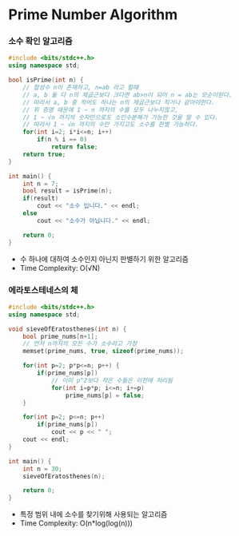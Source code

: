 <h1>Prime Number Algorithm</h1>

<h3>소수 확인 알고리즘</h3>

```c++
#include <bits/stdc++.h>
using namespace std;

bool isPrime(int n) {
    // 합성수 n이 존재하고, n=ab 라고 할때
    // a, b 둘 다 n의 제곱근보다 크다면 ab>n이 되어 n = ab는 모순이된다.
    // 따라서 a, b 중 적어도 하나는 n의 제곱근보다 작거나 같아야한다.
    // 위 증명 때문에 1 ~ n 까지의 수를 모두 나누지않고,
    // 1 ~ √n 까지의 숫자만으로도 소인수분해가 가능한 것을 알 수 있다.
    // 따라서 1 ~ √n 까지의 수만 가지고도 소수를 판별 가능하다.
    for(int i=2; i*i<=n; i++)
        if(n % i == 0)
            return false;
    return true;
}

int main() {
    int n = 7;
    bool result = isPrime(n);
    if(result)
        cout << "소수 입니다." << endl;
    else
        cout << "소수가 아닙니다." << endl;

    return 0;
}
```

<ul>
    <li>수 하나에 대하여 소수인지 아닌지 판별하기 위한 알고리즘</li>
    <li>Time Complexity: O(√N)</li>
</ul>

<h3>에라토스테네스의 체</h3>

```c++
#include <bits/stdc++.h>
using namespace std;

void sieveOfEratosthenes(int n) {
    bool prime_nums[n+1];
    // 먼저 n까지의 모든 수가 소수라고 가정
    memset(prime_nums, true, sizeof(prime_nums));

    for(int p=2; p*p<=n; p++) {
        if(prime_nums[p])
            // 이미 p^2보다 작은 수들은 이전에 처리됨
            for(int i=p*p; i<=n; i+=p)
                prime_nums[p] = false;
    }

    for(int p=2; p<=n; p++)
        if(prime_nums[p])
            cout << p << " ";
    cout << endl;
}

int main() {
    int n = 30;
    sieveOfEratosthenes(n);

    return 0;
}
```

<ul>
    <li>특정 범위 내에 소수를 찾기위해 사용되는 알고리즘</li>
    <li>Time Complexity: O(n*log(log(n)))</li>
</ul>
